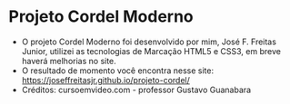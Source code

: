 # Projeto Cordel Moderno
- O projeto Cordel Moderno foi desenvolvido por mim, José F. Freitas Junior, utilizei as tecnologias de Marcação HTML5 e CSS3, em breve haverá melhorias no site.
- O resultado de momento você encontra nesse site:  https://joseffreitasjr.github.io/projeto-cordel/
- Créditos: cursoemvideo.com - professor Gustavo Guanabara
